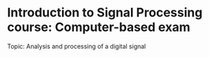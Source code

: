 # Introduction to Signal Processing course: Computer-based exam
Topic: Analysis and processing of a digital signal
